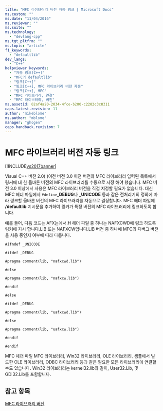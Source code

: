 ```yaml
---
title: "MFC 라이브러리 버전 자동 링크 | Microsoft Docs"
ms.custom: ""
ms.date: "11/04/2016"
ms.reviewer: ""
ms.suite: ""
ms.technology: 
  - "devlang-cpp"
ms.tgt_pltfrm: ""
ms.topic: "article"
f1_keywords: 
  - "defaultlib"
dev_langs: 
  - "C++"
helpviewer_keywords: 
  - "자동 링크[C++]"
  - "MFC의 defaultlib"
  - "링크[C++]"
  - "링크[C++], MFC 라이브러리 버전 자동"
  - "링크[C++], MFC"
  - "MFC 라이브러리, 연결"
  - "MFC 라이브러리, 버전"
ms.assetid: 02af4a20-2034-4fce-b200-c2202c3c8311
caps.latest.revision: 11
author: "mikeblome"
ms.author: "mblome"
manager: "ghogen"
caps.handback.revision: 7
---
```

# MFC 라이브러리 버전 자동 링크
[!INCLUDE[vs2017banner](../assembler/inline/includes/vs2017banner.md)]

Visual C\+\+ 버전 2.0\) \(이전 버전 3.0 이전 버전의 MFC 라이브러리 입력된 목록에서 링커에 대 한 올바른 버전의 MFC 라이브러리를 수동으로 지정 해야 했습니다.  MFC 버전 3.0 이상에서 사용은 MFC 라이브러리 버전을 직접 지정할 필요가 없습니다.  대신 MFC 헤더 파일에서 `#define`**\_DEBUG**나 **\_UNICODE** 등과 같은 전처리기의 정의에 따라 링크할 올바른 버전의 MFC 라이브러리를 자동으로 결정합니다.  MFC 헤더 파일에 **\/defaultlib** 지시문을 추가하여 링커가 특정 버전의 MFC 라이브러리에 링크하도록 합니다.  
  
 예를 들어, 다음 코드는 AFX는에서.H 헤더 파일 중 하나는 NAFXCWD에 링크 하도록 링커에 지시 합니다.LIB 또는 NAFXCW입니다.LIB 버전 중 하나에 MFC의 디버그 버전을 사용 중인지 여부에 따라 다릅니다.  
  
 `#ifndef _UNICODE`  
  
 `#ifdef _DEBUG`  
  
 `#pragma comment(lib, "nafxcwd.lib")`  
  
 `#else`  
  
 `#pragma comment(lib, "nafxcw.lib")`  
  
 `#endif`  
  
 `#else`  
  
 `#ifdef _DEBUG`  
  
 `#pragma comment(lib, "uafxcwd.lib")`  
  
 `#else`  
  
 `#pragma comment(lib, "uafxcw.lib")`  
  
 `#endif`  
  
 `#endif`  
  
 MFC 헤더 파일 MFC 라이브러리, Win32 라이브러리, OLE 라이브러리, 샘플에서 빌드한 OLE 라이브러리, ODBC 라이브러리 등과 같은 필요한 모든 라이브러리에 연결할 수도 있습니다.  Win32 라이브러리는 kernel32.lib와 같이, User32.Lib, 및 GDI32.Lib를 포함합니다.  
  
## 참고 항목  
 [MFC 라이브러리 버전](../mfc/mfc-library-versions.md)